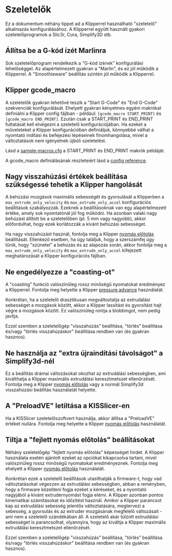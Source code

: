 # Szeletelők

Ez a dokumentum néhány tippet ad a Klipperrel használható "szeletelő" alkalmazás konfigurálásához. A Klipperrel együtt használt gyakori szeletelőprogramok a Slic3r, Cura, Simplify3D stb.

## Állítsa be a G-kód ízét Marlinra

Sok szeletelőprogram rendelkezik a "G-kód ízének" konfigurálási lehetőséggel. Az alapértelmezett gyakran a "Marlin", és ez jól működik a Klipperrel. A "Smoothieware" beállítás szintén jól működik a Klipperrel.

## Klipper gcode_macro

A szeletelők gyakran lehetővé teszik a "Start G-Code" és "End G-Code" szekvenciák konfigurálását. Ehelyett gyakran kényelmes egyéni makrókat definiálni a Klipper config fájlban - például: `[gcode_macro START_PRINT]` és `[gcode_macro END_PRINT]`. Ezután csak a START_PRINT és END_PRINT futtatását kell elvégezni a szeletelő konfigurációjában. Ha ezeket a műveleteket a Klipper konfigurációban definiáljuk, könnyebbé válhat a nyomtató indítási és befejezési lépéseinek finomhangolása, mivel a változtatások nem igényelnek újbóli szeletelést.

Lásd a [sample-macros.cfg](../config/sample-macros.cfg) a START_PRINT és END_PRINT makrók példáját.

A gcode_macro definiálásának részleteiért lásd a [config reference](Config_Reference.md#gcode_macro).

## Nagy visszahúzási értékek beállítása szükségessé tehetik a Klipper hangolását

A behúzási mozgások maximális sebességét és gyorsulását a Klipperben a `max_extrude_only_velocity` és `max_extrude_only_accel` konfigurációs beállítások szabályozzák. Ezeknek a beállításoknak van egy alapértelmezett értéke, amely sok nyomtatónál jól fog működni. Ha azonban valaki nagy behúzást állított be a szeletelőben (pl. 5 mm vagy nagyobb), akkor előfordulhat, hogy ezek korlátozzák a kívánt behúzási sebességet.

Ha nagy visszahúzást használ, fontolja meg a Klipper [nyomás előtolás](Pressure_Advance.md) beállítását. Ellenkező esetben, ha úgy találjuk, hogy a szerszámfej úgy tűnik, hogy "szünetel" a behúzás és az alapozás során, akkor fontolja meg a `max_extrude_only_velocity` és `max_extrude_only_accel` kifejezett meghatározását a Klipper konfigurációs fájlban.

## Ne engedélyezze a "coasting-ot"

A "coasting" funkció valószínűleg rossz minőségű nyomatokat eredményez a Klipperrel. Fontolja meg helyette a Klipper [pressure advance](Pressure_Advance.md) használatát.

Konkrétan, ha a szeletelő drasztikusan megváltoztatja az extrudálási sebességet a mozgások között, akkor a Klipper lassítást és gyorsítást hajt végre a mozgások között. Ez valószínűleg rontja a blobbingot, nem pedig javítja.

Ezzel szemben a szeletelőgép "visszahúzás" beállítása, "törlés" beállítása és/vagy "törlés visszahúzáskor" beállítása rendben van (és gyakran hasznos).

## Ne használja az "extra újraindítási távolságot" a Simplify3d-nél

Ez a beállítás drámai változásokat okozhat az extrudálási sebességben, ami kiválthatja a Klipper maximális extrudálási keresztmetszet ellenőrzését. Fontolja meg a Klipper [nyomás előtolás](Pressure_Advance.md) vagy a normál Simplify3d visszahúzási beállítás használatát helyette.

## A "PreloadVE" letiltása a KISSlicer-en

Ha a KISSlicer szeletelőszoftvert használja, akkor állítsa a "PreloadVE" értéket nullára. Fontolja meg helyette a Klipper [nyomás előtolás](Pressure_Advance.md) használatát.

## Tiltja a "fejlett nyomás előtolás" beállításokat

Néhány szeletelőgép "fejlett nyomás előtolás" képességet hirdet. A Klipper használata esetén ajánlott ezeket az opciókat kikapcsolva tartani, mivel valószínűleg rossz minőségű nyomatokat eredményeznek. Fontolja meg ehelyett a Klipper [nyomás előtolás](Pressure_Advance.md) használatát.

Konkrétan ezek a szeletelő beállítások utasíthatják a firmware-t, hogy vad változtatásokat végezzen az extrudálási sebességben, abban a reményben, hogy a firmware közelíteni fogja ezeket a kéréseket, és a nyomtató nagyjából a kívánt extrudernyomást fogja elérni. A Klipper azonban pontos kinematikai számításokat és időzítést használ. Amikor a Klipper parancsot kap az extrudálási sebesség jelentős változtatására, megtervezi a sebesség, a gyorsulás és az extruder mozgásának megfelelő változásait - ami nem a szeletelő szándékában áll. A szeletelő akár túlzott extrudálási sebességet is parancsolhat, olyannyira, hogy az kiváltja a Klipper maximális extrudálási keresztmetszet ellenőrzését.

Ezzel szemben a szeletelőgép "visszahúzás" beállítása, "törlés" beállítása és/vagy "törlés visszahúzáskor" beállítása rendben van (és gyakran hasznos).
